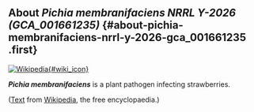 About *Pichia membranifaciens NRRL Y-2026 (GCA\_001661235)* {#about-pichia-membranifaciens-nrrl-y-2026-gca_001661235 .first}
-----------------------------------------------------------

[![Wikipedia](/img/wikipedia_logo_v2_en.png){#wiki_icon}](http://en.wikipedia.org/wiki/Pichia_membranifaciens)

***Pichia membranifaciens*** is a plant pathogen infecting strawberries.

([Text](http://en.wikipedia.org/wiki/Pichia_membranifaciens) from
[Wikipedia](http://en.wikipedia.org/), the free encyclopaedia.)

